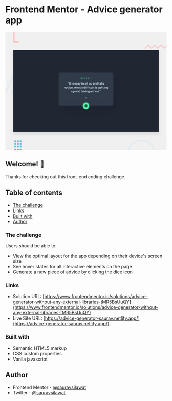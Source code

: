# Frontend Mentor - Advice generator app

![Design preview for the Advice generator app coding challenge](./design/desktop-preview.jpg)

## Welcome! 👋

Thanks for checking out this front-end coding challenge.

## Table of contents

  - [The challenge](#the-challenge)
  - [Links](#links)
  - [Built with](#built-with)
- [Author](#author)


### The challenge

Users should be able to:

- View the optimal layout for the app depending on their device's screen size
- See hover states for all interactive elements on the page
- Generate a new piece of advice by clicking the dice icon

### Links

- Solution URL: [https://www.frontendmentor.io/solutions/advice-generator-without-any-external-libraries-tMR5BsUuQY](https://www.frontendmentor.io/solutions/advice-generator-without-any-external-libraries-tMR5BsUuQY)
- Live Site URL: [https://advice-generator-saurav.netlify.app/](https://advice-generator-saurav.netlify.app/)

### Built with

- Semantic HTML5 markup
- CSS custom properties
- Vanila javascript

## Author

- Frontend Mentor - [@sauravsilawat](https://www.frontendmentor.io/profile/sauravsilawat)
- Twitter - [@sauravsilawat](https://www.twitter.com/sauravsilawat)
